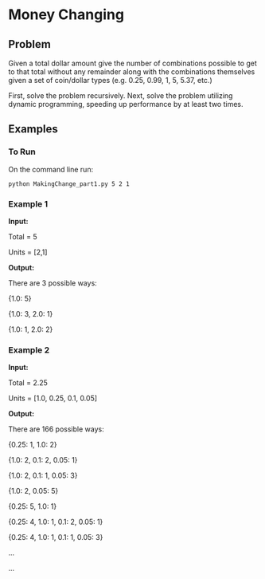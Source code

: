 # Money Changing 
## Problem
Given a total dollar amount give the number of combinations possible to get to that total without any remainder along with the combinations themselves given a set of coin/dollar types (e.g. 0.25, 0.99, 1, 5, 5.37, etc.)

First, solve the problem recursively. Next, solve the problem utilizing dynamic programming, speeding up performance by at least two times.
## Examples
### To Run
On the command line run:
```
python MakingChange_part1.py 5 2 1
```
### Example 1
**Input:**

Total = 5

Units = [2,1]


**Output:**

There are 3 possible ways:

{1.0: 5}

{1.0: 3, 2.0: 1}

{1.0: 1, 2.0: 2}
### Example 2
**Input:**

Total = 2.25

Units = [1.0, 0.25, 0.1, 0.05]

**Output:**

There are 166 possible ways:

{0.25: 1, 1.0: 2}

{1.0: 2, 0.1: 2, 0.05: 1}

{1.0: 2, 0.1: 1, 0.05: 3}

{1.0: 2, 0.05: 5}

{0.25: 5, 1.0: 1}

{0.25: 4, 1.0: 1, 0.1: 2, 0.05: 1}

{0.25: 4, 1.0: 1, 0.1: 1, 0.05: 3}

...

...
